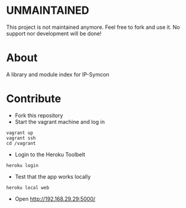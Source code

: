 UNMAINTAINED
============
This project is not maintained anymore. Feel free to fork and use it.
No support nor development will be done!

About
=====

A library and module index for IP-Symcon

Contribute
==========

* Fork this repository
* Start the vagrant machine and log in
```
vagrant up
vagrant ssh
cd /vagrant
```
* Login to the Heroku Toolbelt
```
heroku login
```
* Test that the app works locally
```
heroku local web
```
* Open http://192.168.29.29:5000/


